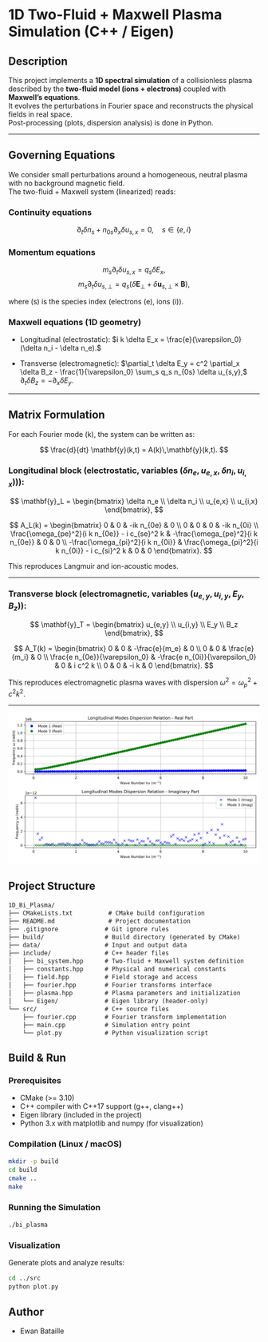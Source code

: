 # 1D Two-Fluid + Maxwell Plasma Simulation (C++ / Eigen)

## Description

This project implements a **1D spectral simulation** of a collisionless plasma described by the **two-fluid model (ions + electrons)** coupled with **Maxwell’s equations**.  
It evolves the perturbations in Fourier space and reconstructs the physical fields in real space.  
Post-processing (plots, dispersion analysis) is done in Python.

---

## Governing Equations

We consider small perturbations around a homogeneous, neutral plasma with no background magnetic field.  
The two-fluid + Maxwell system (linearized) reads:

### Continuity equations
$$
\partial_t \delta n_s + n_{0s} \partial_x \delta u_{s,x} = 0, \quad s \in \{e,i\}
$$

### Momentum equations
$$
m_s \partial_t \delta u_{s,x} = q_s \delta E_x,
$$
$$
m_s \partial_t \delta u_{s,\perp} = q_s (\delta \mathbf{E}_\perp + \delta \mathbf{u}_{s,\perp}\times \mathbf{B}),
$$

where \(s\) is the species index (electrons \(e\), ions \(i\)).

### Maxwell equations (1D geometry)
- Longitudinal (electrostatic):
$`i k \delta E_x = \frac{e}{\varepsilon_0}(\delta n_i - \delta n_e).`$

- Transverse (electromagnetic):
$`\partial_t \delta E_y = c^2 \partial_x \delta B_z - \frac{1}{\varepsilon_0} \sum_s q_s n_{0s} \delta u_{s,y},`$
$`\partial_t \delta B_z = - \partial_x \delta E_y.`$

---

## Matrix Formulation

For each Fourier mode \(k\), the system can be written as:

$$
\frac{d}{dt} \mathbf{y}(k,t) = A(k)\,\mathbf{y}(k,t).
$$

### Longitudinal block (electrostatic, variables ($`\delta n_e, u_{e,x}, \delta n_i, u_{i,x})`$)):

$$
\mathbf{y}_L = 
\begin{bmatrix}
\delta n_e \\
\delta n_i \\
u_{e,x} \\
u_{i,x}
\end{bmatrix},
$$

$$
A_L(k) =
\begin{bmatrix}
0 & 0 & -ik n_{0e} & 0 \\
0 & 0 & 0 & -ik n_{0i} \\
\frac{\omega_{pe}^2}{i k n_{0e}} - i c_{se}^2 k & -\frac{\omega_{pe}^2}{i k n_{0e}} & 0 & 0 \\
-\frac{\omega_{pi}^2}{i k n_{0i}} & \frac{\omega_{pi}^2}{i k n_{0i}} - i c_{si}^2 k & 0 & 0
\end{bmatrix}.
$$

This reproduces Langmuir and ion-acoustic modes.

---

### Transverse block (electromagnetic, variables $`(u_{e,y}, u_{i,y}, E_y, B_z)`$):

$$
\mathbf{y}_T =
\begin{bmatrix}
u_{e,y} \\
u_{i,y} \\
E_y \\
B_z
\end{bmatrix},
$$

$$
A_T(k) =
\begin{bmatrix}
0 & 0 & -\frac{e}{m_e} & 0 \\
0 & 0 & \frac{e}{m_i} & 0 \\
\frac{e n_{0e}}{\varepsilon_0} & -\frac{e n_{0i}}{\varepsilon_0} & 0 & i c^2 k \\
0 & 0 & -i k & 0
\end{bmatrix}.
$$

This reproduces electromagnetic plasma waves with dispersion
$`\omega^2 = \omega_p^2 + c^2 k^2.`$

---

<p align="center"> <img src="src/dispersion_longitudinal.png" width="600" alt="Propagation of the modes"/> </p>

##  Project Structure

```
1D_Bi_Plasma/
├── CMakeLists.txt          # CMake build configuration
├── README.md               # Project documentation
├── .gitignore             # Git ignore rules
├── build/                 # Build directory (generated by CMake)
├── data/                  # Input and output data
├── include/               # C++ header files
│   ├── bi_system.hpp      # Two-fluid + Maxwell system definition
│   ├── constants.hpp      # Physical and numerical constants
│   ├── field.hpp          # Field storage and access
│   ├── fourier.hpp        # Fourier transforms interface
│   ├── plasma.hpp         # Plasma parameters and initialization
│   └── Eigen/             # Eigen library (header-only)
└── src/                   # C++ source files
    ├── fourier.cpp        # Fourier transform implementation
    ├── main.cpp           # Simulation entry point
    └── plot.py            # Python visualization script
```

## Build & Run

### Prerequisites
- CMake (>= 3.10)
- C++ compiler with C++17 support (g++, clang++)
- Eigen library (included in the project)
- Python 3.x with matplotlib and numpy (for visualization)

### Compilation (Linux / macOS)

```bash
mkdir -p build
cd build
cmake ..
make
```

### Running the Simulation

```bash
./bi_plasma
```

### Visualization

Generate plots and analyze results:
```bash
cd ../src
python plot.py
```

## Author
- Ewan Bataille
